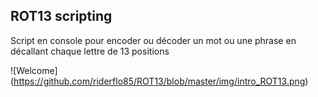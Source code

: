 ## ROT13 scripting

Script en console pour encoder ou décoder un mot ou une phrase en décallant chaque lettre de 13 positions

![Welcome]
(https://github.com/riderflo85/ROT13/blob/master/img/intro_ROT13.png)


